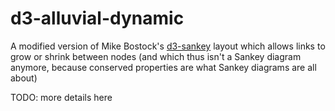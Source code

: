 # d3-alluvial-dynamic

A modified version of Mike Bostock's [d3-sankey](https://github.com/d3/d3-sankey) layout which allows links to grow or shrink between nodes (and which thus isn't a Sankey diagram anymore, because conserved properties are what Sankey diagrams are all about)

TODO: more details here
